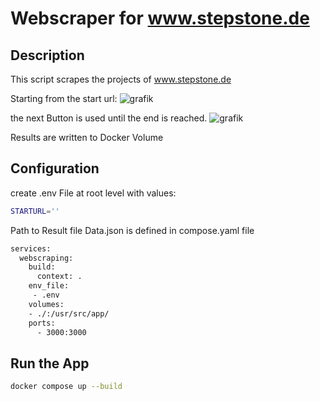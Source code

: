 # Webscraper for www.stepstone.de

## Description

This script scrapes the projects of www.stepstone.de  

Starting from the start url:
![grafik](https://github.com/user-attachments/assets/165a2ab9-e78a-4a45-bfab-7fb213f95a59)

the next Button is used until the end is reached.
![grafik](https://github.com/user-attachments/assets/f54d0103-343b-46a6-9eb0-65a1855fab96)


Results are written to Docker Volume

## Configuration

create .env File at root level with values:

```sh
STARTURL=''
```

Path to Result file Data.json is defined in compose.yaml file

```sh
services:
  webscraping:
    build:
      context: . 
    env_file:
     - .env
    volumes:
    - ./:/usr/src/app/
    ports:
      - 3000:3000
```

## Run the App

```sh
docker compose up --build
```






